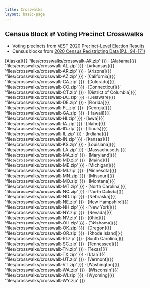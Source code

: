 ```yaml
---
title: Crosswalks
layout: basic-page
---
```


Census Block ⇄ Voting Precinct Crosswalks
---

* Voting precincts from [VEST 2020 Precinct-Level Election Results](https://dataverse.harvard.edu/dataset.xhtml;jsessionid=222f68065439a05e618c84300113?persistentId=doi%3A10.7910%2FDVN%2FK7760H&version=&q=&fileTypeGroupFacet=&fileAccess=&fileSortField=date)
* Census blocks from [2020 Census Redistricting Data (P.L. 94-171)](https://www2.census.gov/geo/tiger/TIGER2020PL/STATE/)

[Alaska]({{ 'files/crosswalks/crosswalk-AK.zip' }}) ·
[Alabama]({{ 'files/crosswalks/crosswalk-AL.zip' }}) ·
[Arkansas]({{ 'files/crosswalks/crosswalk-AR.zip' }}) ·
[Arizona]({{ 'files/crosswalks/crosswalk-AZ.zip' }}) ·
[California]({{ 'files/crosswalks/crosswalk-CA.zip' }}) ·
[Colorado]({{ 'files/crosswalks/crosswalk-CO.zip' }}) ·
[Connecticut]({{ 'files/crosswalks/crosswalk-CT.zip' }}) ·
[District of Columbia]({{ 'files/crosswalks/crosswalk-DC.zip' }}) ·
[Delaware]({{ 'files/crosswalks/crosswalk-DE.zip' }}) ·
[Florida]({{ 'files/crosswalks/crosswalk-FL.zip' }}) ·
[Georgia]({{ 'files/crosswalks/crosswalk-GA.zip' }}) ·
[Hawaii]({{ 'files/crosswalks/crosswalk-HI.zip' }}) ·
[Iowa]({{ 'files/crosswalks/crosswalk-IA.zip' }}) ·
[Idaho]({{ 'files/crosswalks/crosswalk-ID.zip' }}) ·
[Illinois]({{ 'files/crosswalks/crosswalk-IL.zip' }}) ·
[Indiana]({{ 'files/crosswalks/crosswalk-IN.zip' }}) ·
[Kansas]({{ 'files/crosswalks/crosswalk-KS.zip' }}) ·
[Louisiana]({{ 'files/crosswalks/crosswalk-LA.zip' }}) ·
[Massachusetts]({{ 'files/crosswalks/crosswalk-MA.zip' }}) ·
[Maryland]({{ 'files/crosswalks/crosswalk-MD.zip' }}) ·
[Maine]({{ 'files/crosswalks/crosswalk-ME.zip' }}) ·
[Michigan]({{ 'files/crosswalks/crosswalk-MI.zip' }}) ·
[Minnesota]({{ 'files/crosswalks/crosswalk-MN.zip' }}) ·
[Missouri]({{ 'files/crosswalks/crosswalk-MO.zip' }}) ·
[Montana]({{ 'files/crosswalks/crosswalk-MT.zip' }}) ·
[North&nbsp;Carolina]({{ 'files/crosswalks/crosswalk-NC.zip' }}) ·
[North&nbsp;Dakota]({{ 'files/crosswalks/crosswalk-ND.zip' }}) ·
[Nebraska]({{ 'files/crosswalks/crosswalk-NE.zip' }}) ·
[New&nbsp;Hampshire]({{ 'files/crosswalks/crosswalk-NH.zip' }}) ·
[New&nbsp;York]({{ 'files/crosswalks/crosswalk-NY.zip' }}) ·
[Nevada]({{ 'files/crosswalks/crosswalk-NV.zip' }}) ·
[Ohio]({{ 'files/crosswalks/crosswalk-OH.zip' }}) ·
[Oklahoma]({{ 'files/crosswalks/crosswalk-OK.zip' }}) ·
[Oregon]({{ 'files/crosswalks/crosswalk-OR.zip' }}) ·
[Rhode&nbsp;Island]({{ 'files/crosswalks/crosswalk-RI.zip' }}) ·
[South&nbsp;Carolina]({{ 'files/crosswalks/crosswalk-SC.zip' }}) ·
[Tennessee]({{ 'files/crosswalks/crosswalk-TN.zip' }}) ·
[Texas]({{ 'files/crosswalks/crosswalk-TX.zip' }}) ·
[Utah]({{ 'files/crosswalks/crosswalk-UT.zip' }}) ·
[Vermont]({{ 'files/crosswalks/crosswalk-VT.zip' }}) ·
[Washington]({{ 'files/crosswalks/crosswalk-WA.zip' }}) ·
[Wisconsin]({{ 'files/crosswalks/crosswalk-WI.zip' }}) ·
[Wyoming]({{ 'files/crosswalks/crosswalk-WY.zip' }})
